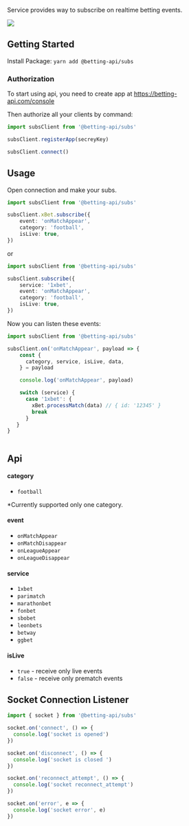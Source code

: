 Service provides way to subscribe on realtime betting events.

![](https://img.shields.io/npm/v/@betting-api/subs)

## Getting Started

Install Package: `yarn add @betting-api/subs`

### Authorization

To start using api, you need to create app at 
https://betting-api.com/console

Then authorize all your clients by command:

```typescript
import subsClient from '@betting-api/subs'

subsClient.registerApp(secreyKey)

subsClient.connect()
```

## Usage

Open connection and make your subs.

```typescript
import subsClient from '@betting-api/subs'

subsClient.xBet.subscribe({
    event: 'onMatchAppear',
    category: 'football',
    isLive: true,
})
```

or 

```typescript
import subsClient from '@betting-api/subs'

subsClient.subscribe({
    service: '1xbet',
    event: 'onMatchAppear',
    category: 'football',
    isLive: true,
})
```

Now you can listen these events:
```typescript
import subsClient from '@betting-api/subs'

subsClient.on('onMatchAppear', payload => {
    const {
      category, service, isLive, data,
    } = payload

    console.log('onMatchAppear', payload)

    switch (service) {
      case '1xbet': {
        xBet.processMatch(data) // { id: '12345' }
        break
      }
   }
}



```

## Api

#### category
- `football`

*Currently supported only one category.

#### event
- `onMatchAppear`
- `onMatchDisappear`
- `onLeagueAppear`
- `onLeagueDisappear`

#### service
- `1xbet`
- `parimatch`
- `marathonbet`
- `fonbet`
- `sbobet`
- `leonbets`
- `betway`
- `ggbet`

#### isLive
- `true` - receive only live events
- `false` - receive only prematch events


## Socket Connection Listener

```typescript
import { socket } from '@betting-api/subs'

socket.on('connect', () => {
  console.log('socket is opened')
})

socket.on('disconnect', () => {
  console.log('socket is closed ')
})

socket.on('reconnect_attempt', () => {
  console.log('socket reconnect_attempt')
})

socket.on('error', e => {
  console.log('socket error', e)
})
```
